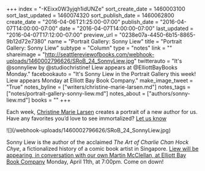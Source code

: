 +++
index = "-KEixx0W3yjqh1idUNZe"
sort_create_date = 1460003100
sort_last_updated = 1460074320
sort_publish_date = 1460062800
create_date = "2016-04-06T21:25:00-07:00"
publish_date = "2016-04-07T14:00:00-07:00"
date = "2016-04-07T14:00:00-07:00"
last_updated = "2016-04-07T17:12:00-07:00"
preview_url = "0238e07a-4450-6b15-8865-9b12d72e7380"
name = "Portrait Gallery: Sonny Liew"
title = "Portrait Gallery: Sonny Liew"
subtype = "Column"
type = "notes"
link = ""
shareimage = "http://seattlereviewofbooks.com/webhook-uploads/1460002796626/SRoB_24_SonnyLiew.jpg"
twitterauto = "It's @sonnyliew by @studiochristine! Liew appears at @ElliottBayBooks Monday."
facebookauto = "It's Sonny Liew in the Portrait Gallery this week! Liew appears Monday at Elliott Bay Book Company."
make_image_tweet = "True"
notes_byline = ["writers/christine-marie-larsen.md"]
notes_tags = ["notes/portrait-gallery-sonny-liew.md"]
notes_about = ["authors/sonny-liew.md"]
books = ""
+++
<p class="intro">Each week, <a href="http://christinelarsen.com">Christine Marie Larsen</a> creates a portrait of a new author for us. Have any favorites you’d love to see immortalized? <a href="http://seattlereviewofbooks.com/about">Let us know</a></p>

<p class="image">![](/webhook-uploads/1460002796626/SRoB_24_SonnyLiew.jpg)</p>

Sonny Liew is the author of the acclaimed _The Art of Charlie Chan Hock Chye_, a fictionalized history of a comic book artist in Singapore. [Liew will be appearing, in conversation with our own Martin McClellan, at Elliott Bay Book Company](http://www.elliottbaybook.com/event/sonny-liew-martin-mcclellan) Monday, April 11th, at 7:00pm. Come on down!